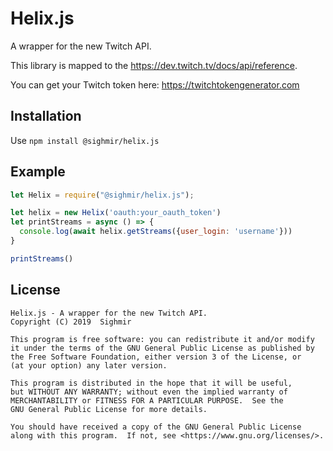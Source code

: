 # Helix.js
A wrapper for the new Twitch API.  

This library is mapped to the https://dev.twitch.tv/docs/api/reference.  

You can get your Twitch token here: https://twitchtokengenerator.com

## Installation

Use `npm install @sighmir/helix.js`

## Example

```js
let Helix = require("@sighmir/helix.js");

let helix = new Helix('oauth:your_oauth_token')
let printStreams = async () => {
  console.log(await helix.getStreams({user_login: 'username'}))
}

printStreams()
```

## License
```
Helix.js - A wrapper for the new Twitch API.
Copyright (C) 2019  Sighmir

This program is free software: you can redistribute it and/or modify
it under the terms of the GNU General Public License as published by
the Free Software Foundation, either version 3 of the License, or
(at your option) any later version.

This program is distributed in the hope that it will be useful,
but WITHOUT ANY WARRANTY; without even the implied warranty of
MERCHANTABILITY or FITNESS FOR A PARTICULAR PURPOSE.  See the
GNU General Public License for more details.

You should have received a copy of the GNU General Public License
along with this program.  If not, see <https://www.gnu.org/licenses/>.
```

